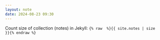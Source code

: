 ```yaml
---
layout: note
date: 2024-08-23 09:30
---
```


Count size of collection (notes) in Jekyll: `{% raw  %}{{ site.notes | size }}{% endraw %}`

